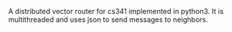 A distributed vector router for cs341 implemented in python3. It is multithreaded and uses json to send messages to neighbors.
